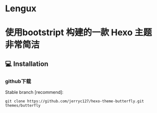 # Lengux
# 使用bootstript 构建的一款 Hexo 主题 非常简洁

## 💻 Installation

### github下载

Stable branch [recommend]:

```
git clone https://github.com/jerryc127/hexo-theme-butterfly.git themes/butterfly
```

